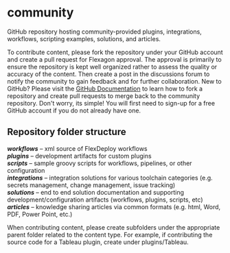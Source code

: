 # community

GitHub repository hosting community-provided plugins, integrations, workflows, scripting examples, solutions, and articles.

To contribute content, please fork the repository under your GitHub account and create a pull request for Flexagon approval. The approval is primarily to ensure the repository is kept well organized rather to assess the quality or accuracy of the content.  Then create a post in the discussions forum to notify the community to gain feedback and for further collaboration.  New to GitHub?  Please visit the [GitHub Documentation](https://docs.github.com/en/get-started/quickstart/fork-a-repo) to learn how to fork a repository and create pull requests to merge back to the community repository.  Don't worry, its simple!  You will first need to sign-up for a free GitHub account if you do not already have one.

## Repository folder structure

***workflows*** – xml source of FlexDeploy workflows<br>
***plugins*** – development artifacts for custom plugins<br>
***scripts*** – sample groovy scripts for workflows, pipelines, or other configuration<br>
***integrations*** – integration solutions for various toolchain categories (e.g. secrets management, change management, issue tracking)<br>
***solutions*** – end to end solution documentation and supporting development/configuration artifacts (workflows, plugins, scripts, etc)<br>
***articles*** – knowledge sharing articles via common formats (e.g. html, Word, PDF, Power Point, etc.)<br>

When contributing content, please create subfolders under the appropriate parent folder related to the content type.  For example, if contributing the source code for a Tableau plugin, create under plugins/Tableau.

